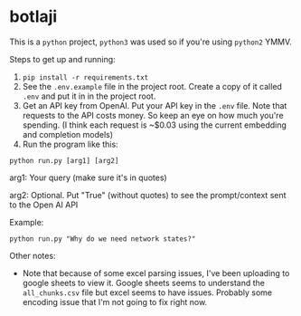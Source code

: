 # botlaji

This is a `python` project, `python3` was used so if you're using `python2` YMMV. 

Steps to get up and running:
1. `pip install -r requirements.txt`
2. See the `.env.example` file in the project root. Create a copy of it called `.env` and put it in in the project root. 
3. Get an API key from OpenAI. Put your API key in the `.env` file. Note that requests to the API costs money. So keep an eye on how much you're spending. (I think each request is ~$0.03 using the current embedding and completion models)
4. Run the program like this: 

`python run.py [arg1] [arg2]`

arg1: Your query (make sure it's in quotes)

arg2: Optional. Put "True" (without quotes) to see the prompt/context sent to the Open AI API

Example:

`python run.py "Why do we need network states?"`

Other notes:
- Note that because of some excel parsing issues, I've been uploading to google sheets to view it. Google sheets seems to understand the `all_chunks.csv` file but excel seems to have issues. Probably some encoding issue that I'm not going to fix right now.
